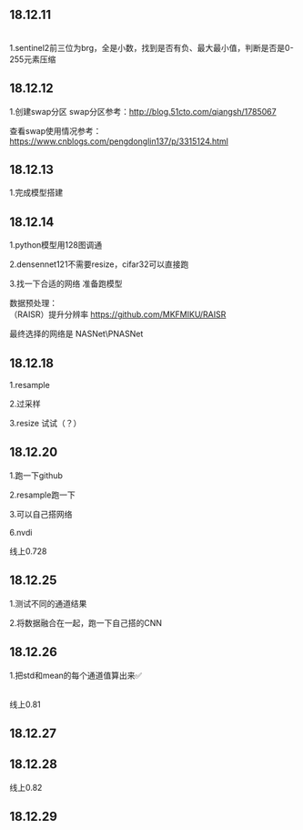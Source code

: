 ## <b>18.12.11</b>
</br>
1.sentinel2前三位为brg，全是小数，找到是否有负、最大最小值，判断是否是0-255元素压缩



## <b>18.12.12</b>

1.创建swap分区
swap分区参考：http://blog.51cto.com/qiangsh/1785067

查看swap使用情况参考：https://www.cnblogs.com/pengdonglin137/p/3315124.html



## <b>18.12.13</b>

1.完成模型搭建

## <b>18.12.14</b>

1.python模型用128图调通

2.densennet121不需要resize，cifar32可以直接跑

3.找一下合适的网络 准备跑模型


数据预处理：<br>
（RAISR）提升分辨率
https://github.com/MKFMIKU/RAISR
<br>

最终选择的网络是 NASNet\PNASNet

## <b>18.12.18</b>
1.resample

2.过采样

3.resize 试试（？）

## <b>18.12.20</b>
1.跑一下github

2.resample跑一下

3.可以自己搭网络

6.nvdi


线上0.728

## <b>18.12.25</b>


1.测试不同的通道结果

2.将数据融合在一起，跑一下自己搭的CNN


## <b>18.12.26</b>



1.把std和mean的每个通道值算出来✅

<br>
线上0.81


## <b>18.12.27</b>



## <b>18.12.28</b>

线上0.82

## <b>18.12.29</b>

